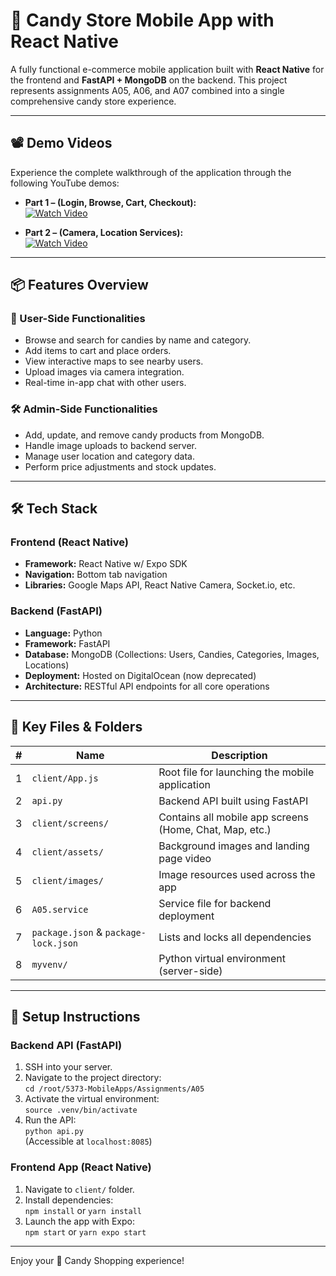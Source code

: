 # 🍭 Candy Store Mobile App with React Native

A fully functional e-commerce mobile application built with **React Native** for the frontend and **FastAPI + MongoDB** on the backend. This project represents assignments A05, A06, and A07 combined into a single comprehensive candy store experience.

---

## 📽️ Demo Videos

Experience the complete walkthrough of the application through the following YouTube demos:

- **Part 1 – (Login, Browse, Cart, Checkout):**  
  [![Watch Video](https://img.youtube.com/vi/KQhI1Y4Dh8Y/hqdefault.jpg)](https://youtu.be/KQhI1Y4Dh8Y)


- **Part 2 – (Camera, Location Services):**  
  [![Watch Video](https://img.youtube.com/vi/xEW-b5oX0NE/hqdefault.jpg)](https://youtu.be/xEW-b5oX0NE)


---

## 📦 Features Overview

### 🎯 User-Side Functionalities
- Browse and search for candies by name and category.
- Add items to cart and place orders.
- View interactive maps to see nearby users.
- Upload images via camera integration.
- Real-time in-app chat with other users.

### 🛠️ Admin-Side Functionalities
- Add, update, and remove candy products from MongoDB.
- Handle image uploads to backend server.
- Manage user location and category data.
- Perform price adjustments and stock updates.

---

## 🛠️ Tech Stack

### Frontend (React Native)
- **Framework:** React Native w/ Expo SDK
- **Navigation:** Bottom tab navigation
- **Libraries:** Google Maps API, React Native Camera, Socket.io, etc.

### Backend (FastAPI)
- **Language:** Python
- **Framework:** FastAPI
- **Database:** MongoDB (Collections: Users, Candies, Categories, Images, Locations)
- **Deployment:** Hosted on DigitalOcean (now deprecated)
- **Architecture:** RESTful API endpoints for all core operations

---

## 📁 Key Files & Folders

| #  | Name                            | Description                                                |
|----|---------------------------------|------------------------------------------------------------|
| 1  | `client/App.js`                        | Root file for launching the mobile application             |
| 2  | `api.py`                        | Backend API built using FastAPI                            |
| 3  | `client/screens/`               | Contains all mobile app screens (Home, Chat, Map, etc.)    |
| 4  | `client/assets/`                | Background images and landing page video                   |
| 5  | `client/images/`                | Image resources used across the app                        |
| 6  | `A05.service`                   | Service file for backend deployment                        |
| 7  | `package.json` & `package-lock.json` | Lists and locks all dependencies                     |
| 8  | `myvenv/`                       | Python virtual environment (server-side)                   |

---

## 🚀 Setup Instructions

### Backend API (FastAPI)
1. SSH into your server.
2. Navigate to the project directory:  
   `cd /root/5373-MobileApps/Assignments/A05`
3. Activate the virtual environment:  
   `source .venv/bin/activate`
4. Run the API:  
   `python api.py`  
   (Accessible at `localhost:8085`)

### Frontend App (React Native)
1. Navigate to `client/` folder.
2. Install dependencies:  
   `npm install` or `yarn install`
3. Launch the app with Expo:  
   `npm start` or `yarn expo start`

---



Enjoy your 🍬 Candy Shopping experience!
